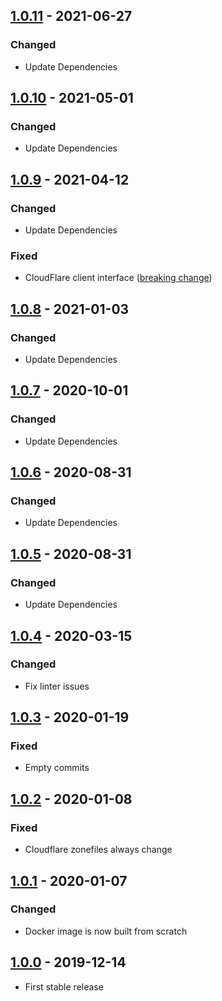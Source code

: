 ## [1.0.11](https://github.com/anton-yurchenko/dns-exporter/releases/tag/v1.0.11) - 2021-06-27
### Changed
- Update Dependencies

## [1.0.10](https://github.com/anton-yurchenko/dns-exporter/releases/tag/v1.0.10) - 2021-05-01
### Changed
- Update Dependencies

## [1.0.9](https://github.com/anton-yurchenko/dns-exporter/releases/tag/v1.0.9) - 2021-04-12
### Changed
- Update Dependencies

### Fixed
- CloudFlare client interface ([breaking change](https://github.com/cloudflare/cloudflare-go/commit/0047fb41348f4fb8e1a09cc5ec2d25ecb37436dc))

## [1.0.8](https://github.com/anton-yurchenko/dns-exporter/releases/tag/v1.0.8) - 2021-01-03
### Changed
- Update Dependencies

## [1.0.7](https://github.com/anton-yurchenko/dns-exporter/releases/tag/v1.0.7) - 2020-10-01
### Changed
- Update Dependencies

## [1.0.6](https://github.com/anton-yurchenko/dns-exporter/releases/tag/v1.0.6) - 2020-08-31
### Changed
- Update Dependencies

## [1.0.5](https://github.com/anton-yurchenko/dns-exporter/releases/tag/v1.0.5) - 2020-08-31
### Changed
- Update Dependencies

## [1.0.4](https://github.com/anton-yurchenko/dns-exporter/releases/tag/v1.0.4) - 2020-03-15
### Changed
- Fix linter issues

## [1.0.3](https://github.com/anton-yurchenko/dns-exporter/releases/tag/v1.0.3) - 2020-01-19
### Fixed
- Empty commits

## [1.0.2](https://github.com/anton-yurchenko/dns-exporter/releases/tag/v1.0.2) - 2020-01-08
### Fixed
- Cloudflare zonefiles always change

## [1.0.1](https://github.com/anton-yurchenko/dns-exporter/releases/tag/v1.0.1) - 2020-01-07
### Changed
- Docker image is now built from scratch

## [1.0.0](https://github.com/anton-yurchenko/dns-exporter/releases/tag/v1.0.0) - 2019-12-14
- First stable release